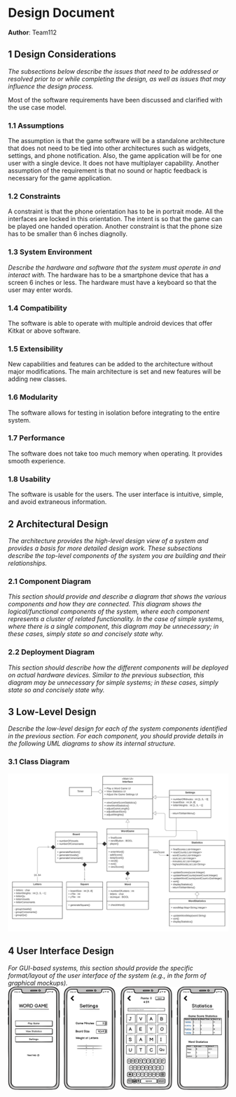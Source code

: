 # Design Document

**Author**: Team112

## 1 Design Considerations

*The subsections below describe the issues that need to be addressed or resolved prior to or while completing the design, as well as issues that may influence the design process.*

Most of the software requirements have been discussed and clarified with the use case model. 

### 1.1 Assumptions

The assumption is that the game software will be a standalone architecture that does not need to be tied into other architectures such as widgets, settings, and phone notification. Also, the game application will be for one user with a single device. It does not have multiplayer capability. 
Another assumption of the requirement is that no sound or haptic feedback is necessary for the game application.

### 1.2 Constraints

A constraint is that the phone orientation has to be in portrait mode. All the interfaces are locked in this orientation. The intent is so that the game can be played one handed operation. 
Another constraint is that the phone size has to be smaller than 6 inches diagnolly. 

### 1.3 System Environment

*Describe the hardware and software that the system must operate in and interact with.*
The hardware has to be a smartphone device that has a screen 6 inches or less. The hardware must have a keyboard so that the user may enter words. 

### 1.4 Compatibility
The software is able to operate with multiple android devices that offer Kitkat or above software.

### 1.5 Extensibility
New capabilities and features can be added to the architecture without major modifications. The main architecture is set and new features will be adding new classes. 

### 1.6 Modularity
The software allows for testing in isolation before integrating to the entire system.

### 1.7 Performance
The software does not take too much memory when operating. It provides smooth experience. 

### 1.8 Usability
The software is usable for the users. The user interface is intuitive, simple, and avoid extraneous information. 

## 2 Architectural Design

*The architecture provides the high-level design view of a system and provides a basis for more detailed design work. These subsections describe the top-level components of the system you are building and their relationships.*

### 2.1 Component Diagram

*This section should provide and describe a diagram that shows the various components and how they are connected. This diagram shows the logical/functional components of the system, where each component represents a cluster of related functionality. In the case of simple systems, where there is a single component, this diagram may be unnecessary; in these cases, simply state so and concisely state why.*

### 2.2 Deployment Diagram

*This section should describe how the different components will be deployed on actual hardware devices. Similar to the previous subsection, this diagram may be unnecessary for simple systems; in these cases, simply state so and concisely state why.*

## 3 Low-Level Design

*Describe the low-level design for each of the system components identified in the previous section. For each component, you should provide details in the following UML diagrams to show its internal structure.*

### 3.1 Class Diagram

![Team Design](../images/TeamDesign.png) 

## 4 User Interface Design
*For GUI-based systems, this section should provide the specific format/layout of the user interface of the system (e.g., in the form of graphical mockups).*
![GUI](../images/GUIMockup.png) 

